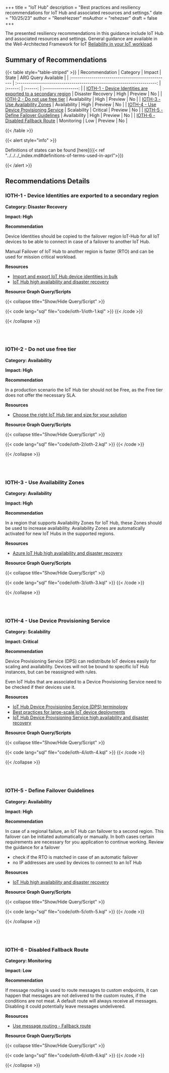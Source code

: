 +++
title = "IoT Hub"
description = "Best practices and resiliency recommendations for IoT Hub and associated resources and settings."
date = "10/25/23"
author = "ReneHezser"
msAuthor = "rehezser"
draft = false
+++

The presented resiliency recommendations in this guidance include IoT Hub and associated resources and settings. General guidance are available in the Well-Architected Framework for IoT [Reliability in your IoT workload](https://learn.microsoft.com/en-us/azure/well-architected/iot/iot-reliability).

## Summary of Recommendations

{{< table style="table-striped" >}}
| Recommendation                                    |  Category                                                               |  Impact         |  State            | ARG Query Available |
| :------------------------------------------------ | :---------------------------------------------------------------------: | :------:        | :------:          | :-----------------: |
| [IOTH-1 - Device Identities are exported to a secondary region](#ioth-1---device-identities-are-exported-to-a-secondary-region) | Disaster Recovery | High | Preview  |         No         |
| [IOTH-2 - Do not use free tier](#ioth-2---do-not-use-free-tier) | Availability | High | Preview  |         No          |
| [IOTH-3 - Use Availability Zones](#ioth-3---use-availability-zones) | Availability | High | Preview  |         No          |
| [IOTH-4 - Use Device Provisioning Service](#ioth-4---use-device-provisioning-service) | Scalability | Critical | Preview  |         No          |
| [IOTH-5 - Define Failover Guidelines](#ioth-5---define-failover-guidelines) | Availability | High | Preview  |         No          |
| [IOTH-6 - Disabled Fallback Route](#ioth-6---disabled-fallback-route) | Monitoring | Low | Preview  |         No          |

{{< /table >}}

{{< alert style="info" >}}

Definitions of states can be found [here]({{< ref "../../../_index.md#definitions-of-terms-used-in-aprl">}})

{{< /alert >}}

## Recommendations Details

### IOTH-1 - Device Identities are exported to a secondary region

**Category: Disaster Recovery**

**Impact: High**

**Recommendation**

Device Identities should be copied to the failover region IoT-Hub for all IoT devices to be able to connect in case of a failover to another IoT Hub.

Manual Failover of IoT Hub to another region is faster (RTO) and can be used for mission critical workload.

**Resources**

- [Import and export IoT Hub device identities in bulk](https://learn.microsoft.com/en-us/azure/iot-hub/iot-hub-bulk-identity-mgmt)
- [IoT Hub high availability and disaster recovery](https://learn.microsoft.com/en-us/azure/iot-hub/iot-hub-ha-dr#manual-failover)

**Resource Graph Query/Scripts**

{{< collapse title="Show/Hide Query/Script" >}}

{{< code lang="sql" file="code/ioth-1/ioth-1.kql" >}} {{< /code >}}

{{< /collapse >}}

<br><br>

### IOTH-2 - Do not use free tier

**Category: Availability**

**Impact: High**

**Recommendation**

In a production scenario the IoT Hub tier should not be Free, as the Free tier does not offer the necessary SLA.

**Resources**

- [Choose the right IoT Hub tier and size for your solution](https://learn.microsoft.com/en-us/azure/iot-hub/iot-hub-scaling)

**Resource Graph Query/Scripts**

{{< collapse title="Show/Hide Query/Script" >}}

{{< code lang="sql" file="code/ioth-2/ioth-2.kql" >}} {{< /code >}}

{{< /collapse >}}

<br><br>

### IOTH-3 - Use Availability Zones

**Category: Availability**

**Impact: High**

**Recommendation**

In a region that supports Availability Zones for IoT Hub, these Zones should be used to increase availability. Availability Zones are automatically activated for new IoT Hubs in the supported regions.

**Resources**

- [Azure IoT Hub high availability and disaster recovery](https://learn.microsoft.com/en-us/azure/iot-hub/iot-hub-ha-dr#availability-zones)

**Resource Graph Query/Scripts**

{{< collapse title="Show/Hide Query/Script" >}}

{{< code lang="sql" file="code/ioth-3/ioth-3.kql" >}} {{< /code >}}

{{< /collapse >}}

<br><br>

### IOTH-4 - Use Device Provisioning Service

**Category: Scalability**

**Impact: Critical**

**Recommendation**

Device Provisioning Service (DPS) can redistribute IoT devices easily for scaling and availability. Devices will not be bound to specific IoT Hub instances, but can be reassigned with rules.

Even IoT Hubs that are associated to a Device Provisioning Service need to be checked if their devices use it.

**Resources**

- [IoT Hub Device Provisioning Service (DPS) terminology](https://learn.microsoft.com/en-us/azure/iot-dps/concepts-service)
- [Best practices for large-scale IoT device deployments](https://learn.microsoft.com/en-us/azure/iot-dps/concepts-deploy-at-scale)
- [IoT Hub Device Provisioning Service high availability and disaster recovery](https://learn.microsoft.com/en-us/azure/iot-dps/iot-dps-ha-dr)

**Resource Graph Query/Scripts**

{{< collapse title="Show/Hide Query/Script" >}}

{{< code lang="sql" file="code/ioth-4/ioth-4.kql" >}} {{< /code >}}

{{< /collapse >}}

<br><br>

### IOTH-5 - Define Failover Guidelines

**Category: Availability**

**Impact: High**

**Recommendation**

In case of a regional failure, an IoT Hub can failover to a second region. This failover can be initiated automatically or manually. In both cases certain requirements are necessary for you application to continue working. Review the guidance for a failover

- check if the RTO is matched in case of an automatic failover
- no IP addresses are used by devices to connect to an IoT Hub

**Resources**

- [IoT Hub high availability and disaster recovery](https://learn.microsoft.com/en-us/azure/iot-hub/iot-hub-ha-dr)

**Resource Graph Query/Scripts**

{{< collapse title="Show/Hide Query/Script" >}}

{{< code lang="sql" file="code/ioth-5/ioth-5.kql" >}} {{< /code >}}

{{< /collapse >}}

<br><br>

### IOTH-6 - Disabled Fallback Route

**Category: Monitoring**

**Impact: Low**

**Recommendation**

If message routing is used to route messages to custom endpoints, it can happen that messages are not delivered to the custom routes, if the conditions are not meat. A default route will always receive all messages. Disabling it could potentially leave messages undelivered.

**Resources**

- [Use message routing - Fallback route](https://learn.microsoft.com/en-us/azure/iot-hub/iot-hub-devguide-messages-d2c#fallback-route)

**Resource Graph Query/Scripts**

{{< collapse title="Show/Hide Query/Script" >}}

{{< code lang="sql" file="code/ioth-6/ioth-6.kql" >}} {{< /code >}}

{{< /collapse >}}

<br><br>
